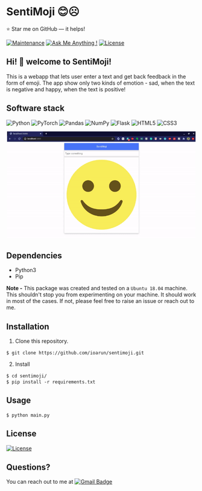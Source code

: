# SentiMoji 😊☹️

:star: Star me on GitHub — it helps!

[![Maintenance](https://img.shields.io/badge/maintained-yes-green.svg)](https://github.com/ioarun/sentimoji/commits/main)
[![Ask Me Anything !](https://img.shields.io/badge/ask%20me-linkedin-1abc9c.svg)](https://www.linkedin.com/in/ioarun/)
[![License](http://img.shields.io/:license-mit-blue.svg?style=flat-square)](http://badges.mit-license.org)

## Hi! 👋 welcome to SentiMoji!

This is a webapp that lets user enter a text and get back feedback in the form of emoji. The app show only two kinds of emotion - sad, when the text is negative and happy, when the text is positive!

## Software stack

<p float="left">
<img alt="Python" src="https://img.shields.io/badge/python-%2314354C.svg?style=for-the-badge&logo=python&logoColor=white"/>
<img alt="PyTorch" src="https://img.shields.io/badge/PyTorch-%23EE4C2C.svg?style=for-the-badge&logo=PyTorch&logoColor=white" />
<img alt="Pandas" src="https://img.shields.io/badge/pandas-%23150458.svg?style=for-the-badge&logo=pandas&logoColor=white" />
<img alt="NumPy" src="https://img.shields.io/badge/numpy-%23013243.svg?style=for-the-badge&logo=numpy&logoColor=white" />
<img alt="Flask" src="https://img.shields.io/badge/flask-%23000.svg?style=for-the-badge&logo=flask&logoColor=white"/>
<img alt="HTML5" src="https://img.shields.io/badge/html5-%23E34F26.svg?style=for-the-badge&logo=html5&logoColor=white"/>
<img alt="CSS3" src="https://img.shields.io/badge/css3-%231572B6.svg?style=for-the-badge&logo=css3&logoColor=white"/>
</p>

<p align="center">
<img src="images/sentimoji.gif" alt="drawing" width="500"/>
</p>

## Dependencies

* Python3
* Pip

**Note -** This package was created and tested on a `Ubuntu 18.04` machine. This shouldn't stop you from experimenting on your machine. It should work in most of the cases. If not, please feel free to raise an issue or reach out to me.

## Installation

1. Clone this repository.

```
$ git clone https://github.com/ioarun/sentimoji.git
```

2. Install
```
$ cd sentimoji/
$ pip install -r requirements.txt
```

## Usage

```
$ python main.py
```

## License

[![License](http://img.shields.io/:license-mit-blue.svg?style=flat-square)](http://badges.mit-license.org)

## Questions?

You can reach out to me at [![Gmail Badge](https://img.shields.io/badge/-arun.etc.kumar@gmail.com-c14438?style=flat-square&logo=Gmail&logoColor=white&link=mailto:arun.etc.kumar@gmail.com)](mailto:arun.etc.kumar@gmail.com)